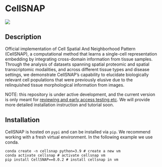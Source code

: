 # CellSNAP

<img src="https://github.com/sggao/CellSNAP/blob/main/media/figure1_v4.png">

## Description
Official implementation of Cell Spatial And Neighborhood Pattern (CellSNAP), a computational method that learns a single-cell representation embedding by integrating cross-domain information from tissue samples.
Through the analysis of datasets spanning spatial proteomic and spatial transcriptomic modalities, and across different tissue types and disease settings, we demonstrate CellSNAP’s capability to elucidate biologically relevant cell populations that were previously elusive due to the relinquished tissue morphological information from images.

NOTE: this repository is under active development, and the current version is only meant for <ins>reviewing and early access testing etc</ins>. We will provide more detailed installation instruction and tutorial soon.

## Installation
CellSNAP is hosted on `pypi` and can be installed via `pip`. We recommend working with a fresh virtual environment. In the following example we use conda.

```
conda create -n cellsnap python=3.9 # create a new vm
conda activate cellsnap # activate cellsnap vm
pip install CellSNAP==0.0.2 # install cellsnap in vm
```
